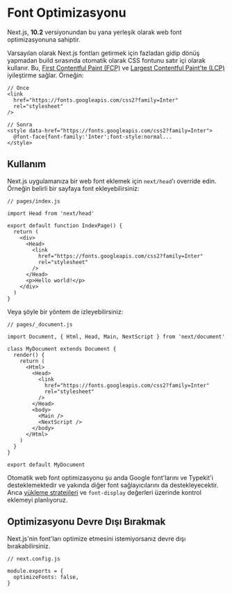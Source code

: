 # Font Optimizasyonu

Next.js, **10.2** versiyonundan bu yana yerleşik olarak web font optimizasyonuna sahiptir.

Varsayılan olarak Next.js fontları getirmek için fazladan gidip dönüş yapmadan build sırasında otomatik olarak CSS fontunu satır içi olarak kullanır. Bu, [First Contentful Paint \(FCP\)](https://web.dev/fcp/) ve [Largest Contentful Paint'te \(LCP\) ](https://vercel.com/blog/core-web-vitals#largest-contentful-paint)iyileştirme sağlar. Örneğin:

```text
// Önce
<link
  href="https://fonts.googleapis.com/css2?family=Inter"
  rel="stylesheet"
/>

// Sonra
<style data-href="https://fonts.googleapis.com/css2?family=Inter">
  @font-face{font-family:'Inter';font-style:normal...
</style>
```

## Kullanım

Next.js uygulamanıza bir web font eklemek için `next/head`'ı override edin. Örneğin belirli bir sayfaya font ekleyebilirsiniz:

```text
// pages/index.js

import Head from 'next/head'

export default function IndexPage() {
  return (
    <div>
      <Head>
        <link
          href="https://fonts.googleapis.com/css2?family=Inter"
          rel="stylesheet"
        />
      </Head>
      <p>Hello world!</p>
    </div>
  )
}
```

Veya şöyle bir yöntem de izleyebilirsiniz:

```text
// pages/_document.js

import Document, { Html, Head, Main, NextScript } from 'next/document'

class MyDocument extends Document {
  render() {
    return (
      <Html>
        <Head>
          <link
            href="https://fonts.googleapis.com/css2?family=Inter"
            rel="stylesheet"
          />
        </Head>
        <body>
          <Main />
          <NextScript />
        </body>
      </Html>
    )
  }
}

export default MyDocument
```

Otomatik web font optimizasyonu şu anda Google font'larını ve Typekit'i desteklemektedir ve yakında diğer font sağlayıcılarını da destekleyecektir. Arıca [yükleme stratejileri](https://github.com/vercel/next.js/issues/21555) ve `font-display` değerleri üzerinde kontrol eklemeyi planlıyoruz.

## Optimizasyonu Devre Dışı Bırakmak

Next.js'nin font'ları optimize etmesini istemiyorsanız devre dışı bırakabilirsiniz.

```text
// next.config.js

module.exports = {
  optimizeFonts: false,
}
```

